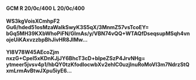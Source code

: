 #### GCM R 20/0c/400 L 20/0c/400
**WS3kgVoisXCmhpF2**<br/>**Gu6/hded51osMzaWaIkSwyK3S5qX/3MnmZ57vsTcoEY=**<br/>**bGq5MH39KXbWhoPiFN/GImAs/y/VBN74vQQ+WTAQfDseqsupMSqh4vnojeUiKAxvzzbpBhJivHR8JIMw...**<br/><br/>
**Yl8V78W45AEcoZjm**<br/>**nxzG+CpeI5xKDnKJjJY6BhcT3cD+bIpeZSzP4JrvNHg=**<br/>**ytmeer5jvsv4p1/hbQY0tzKfodIocwbXv2ehlC0uzjInuRoMoVI3m7NdrzStQxmLrmAvBtwJXpu5iyE6...**